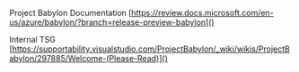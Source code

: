 Project Babylon Documentation [https://review.docs.microsoft.com/en-us/azure/babylon/?branch=release-preview-babylon]()

Internal TSG [https://supportability.visualstudio.com/ProjectBabylon/_wiki/wikis/ProjectBabylon/297885/Welcome-(Please-Read)]()